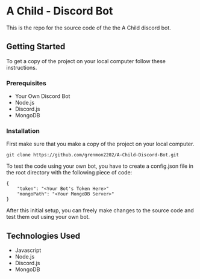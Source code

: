 # A Child - Discord Bot
This is the repo for the source code of the the A Child discord bot.

## Getting  Started
To get a copy of the project on your local computer follow these instructions.

### Prerequisites 

 - Your Own Discord Bot
 - Node.js
 - Discord.js
 - MongoDB

### Installation
First make sure that you make a copy of the project on your local computer.

    git clone https://github.com/grenmon2202/A-Child-Discord-Bot.git

To test the code using your own bot, you have to create a config.json file in the root directory with the following piece of code:

    {
	    "token": "<Your Bot's Token Here>"
	    "mongoPath": "<Your MongoDB Server>"
	}

After this initial setup, you can freely make changes to the source code and test them out using your own bot.

## Technologies Used

 - Javascript
 - Node.js
 - Discord.js
 - MongoDB

<!--stackedit_data:
eyJoaXN0b3J5IjpbLTExNjUyOTQwNjBdfQ==
-->

